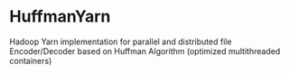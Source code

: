 # HuffmanYarn

Hadoop Yarn implementation for parallel and distributed file Encoder/Decoder based on Huffman Algorithm (optimized multithreaded containers)
